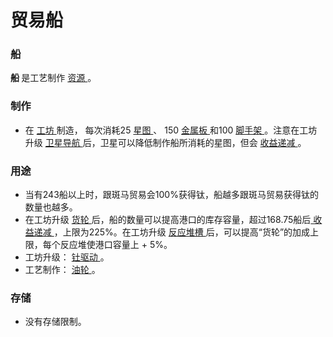 # 贸易船

### 船
<strong>
	船
</strong>
是工艺制作
<a href="?file=003-资源大全/005-资源介绍#工艺制作资源">
	资源
</a>。

### 制作
<ul>
	<li>
		在
		<a href="?file=001-猫咪百科/04-工坊/02-工艺">
			工坊
		</a>
		制造，
		每次消耗25
		<a href="?file=003-资源大全/19-星图">
			星图
		</a>、
		150
		<a href="?file=003-资源大全/30-金属板">
			金属板
		</a>
		和100
		<a href="?file=003-资源大全/25-脚手架">
			脚手架
		</a>。注意在工坊升级
		<a href="?file=001-猫咪百科/04-工坊/01-升级#卫星导航">
			卫星导航
		</a>后，卫星可以降低制作船所消耗的星图，但会
		<a href="?file=005-名词解释/04-收益递减">
			收益递减
		</a>。
	</li>
</ul>

### 用途
<ul>
	<li>
		当有243船以上时，跟斑马贸易会100%获得钛，船越多跟斑马贸易获得钛的数量也越多。
	</li>
	<li>
		在工坊升级
		<a href="?file=001-猫咪百科/04-工坊/01-升级#货轮">
			货轮
		</a>后，船的数量可以提高港口的库存容量，超过168.75船后<a href="?file=005-名词解释/04-收益递减">
			收益递减
		</a>，上限为225%。在工坊升级
		<a href="?file=001-猫咪百科/04-工坊/01-升级#反应堆槽">
			反应堆槽
		</a>后，可以提高“货轮”的加成上限，每个反应堆使港口容量上 + 5%。
	</li>
	<li>
		工坊升级：
		<a href="?file=001-猫咪百科/04-工坊/01-升级#钍驱动 ">
			钍驱动 
		</a>。
	</li>
	<li>
		工艺制作：
		<a href="?file=001-猫咪百科/04-工坊/02-工艺#油轮">
			油轮
		</a>。
	</li>
</ul>
		
### 存储
<ul>
    <li>
        没有存储限制。
    </li>
  </ul>

